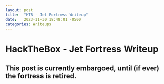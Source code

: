 ```yaml
---
layout: post
title:  "HTB - Jet Fortress Writeup"
date:   2023-11-30 18:48:01 -0500
categories: Writeups
---
```


# HackTheBox - Jet Fortress Writeup

## This post is currently embargoed, until (if ever) the fortress is retired.